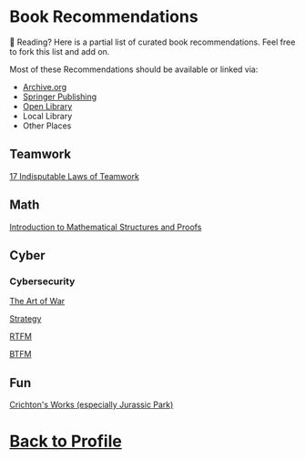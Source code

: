 # Book Recommendations
💖 Reading? Here is a partial list of curated book recommendations. Feel free to fork this list and add on.

Most of these Recommendations should be available or linked via:
- [Archive.org](https://archive.org/)
- [Springer Publishing](https://www.springer.com/series/3423)
- [Open Library](https://open.umn.edu/opentextbooks/subjects)
- Local Library
- Other Places
## Teamwork
[17 Indisputable Laws of Teamwork](https://archive.org/details/17indisputablela00maxw)

## Math
[Introduction to Mathematical Structures and Proofs](https://link.springer.com/book/10.1007/978-1-4614-4265-3)

## Cyber
<!-- ### Computer Science -->

### Cybersecurity
[The Art of War](https://archive.org/details/the-art-of-war_202009/page/11/mode/2up)

[Strategy](https://archive.org/details/strategy00lidd_0)

[RTFM](https://archive.org/details/rtfm-red-team-field-manual-v-3)

[BTFM](https://github.com/tom0li/collection-document/blob/master/Blue%20Team%20Field%20Manual.pdf)
## Fun
[Crichton's Works (especially Jurassic Park)](https://www.michaelcrichton.com/work/writer/books/)

# [Back to Profile](https://github.com/chramostatm)